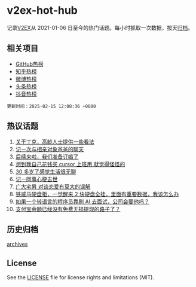 # v2ex-hot-hub

 记录[V2EX](https://www.v2ex.com/)从 2021-01-06 日至今的热门话题。每小时抓取一次数据，按天[归档](archives)。
 
 ## 相关项目

- [GitHub热榜](https://github.com/it985/github-hot-hub)
- [知乎热榜](https://github.com/it985/zhihu-hot-hub)
- [微博热榜](https://github.com/it985/weibo-hot-hub)
- [头条热榜](https://github.com/it985/toutiao-hot-hub)
- [抖音热榜](https://github.com/it985/douyin-hot-hub)


 `更新时间：2025-02-15 12:08:36 +0800`

## 热议话题

1. [关于丁克，高龄人士提供一些看法](https://www.v2ex.com/t/1111485)
1. [记一次与相亲对象爸爸的聊天](https://www.v2ex.com/t/1111487)
1. [后续来啦，我们准备订婚了](https://www.v2ex.com/t/1111511)
1. [想到我自己花钱买 cursor 上班用 就觉得怪怪的](https://www.v2ex.com/t/1111465)
1. [30 多岁了感觉生活很无聊](https://www.v2ex.com/t/1111496)
1. [记一同事心梗去世](https://www.v2ex.com/t/1111528)
1. [广大宅男 对谈恋爱有莫大的误解](https://www.v2ex.com/t/1111563)
1. [铁威马硬盘柜，一觉醒来 2 块硬盘全挂，里面有重要数据，我该怎么办](https://www.v2ex.com/t/1111442)
1. [如果一个转语言的程序员靠刷 AI 去面试，公司会要他吗？](https://www.v2ex.com/t/1111490)
1. [支付宝余额已经没有免费无损提现的路子了？](https://www.v2ex.com/t/1111454)

## 历史归档

[archives](archives)

## License

See the [LICENSE](LICENSE) file for license rights and limitations (MIT).
